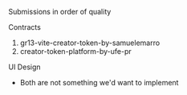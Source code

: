 Submissions in order of quality

Contracts
1. gr13-vite-creator-token-by-samuelemarro
2. creator-token-platform-by-ufe-pr

UI Design
- Both are not something we'd want to implement

